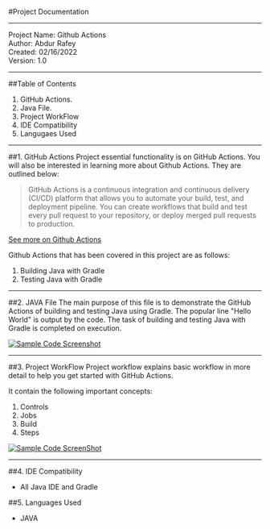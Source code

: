 #Project Documentation
***
Project Name: Github Actions  
Author: Abdur Rafey  
Created: 02/16/2022  
Version: 1.0  
***
##Table of Contents
1. GitHub Actions.
2. Java File.
3. Project WorkFlow
4. IDE Compatibility
5. Langugaes Used
***
##1. GitHub Actions
Project essential functionality is on GitHub Actions. You will also be interested in learning more about Github Actions. They are outlined below:

> GitHub Actions is a continuous integration and continuous delivery (CI/CD) platform that allows you to automate your build, test, and deployment pipeline. You can create workflows that build and test every pull request to your repository, or deploy merged pull requests to production.

[See more on Github Actions](https://docs.github.com/en/actions "See more on Github Actions")

Github Actions that has been covered in this project are as follows:
1. Building Java with Gradle
2. Testing Java with Gradle

***
##2. JAVA File
The main purpose of this file is to demonstrate the GitHub Actions of building and testing Java using Gradle. The popular line "Hello World" is output by the code. The task of building and testing Java with Gradle is completed on execution.

[![Sample Code Screenshot](https://ibb.co/pbv1FHq "Sample Code Screenshot")](https://ibb.co/pbv1FHq "Sample Code Screenshot")


***

##3. Project WorkFlow
Project workflow explains basic workflow in more detail to help you get started with GitHub Actions.

It contain the following important concepts:
1. Controls
2. Jobs
3. Build
4. Steps

[![Sample Code ScreenShot](https://ibb.co/n0tRP7G "Sample Code ScreenShot")](https://ibb.co/n0tRP7G "Sample Code ScreenShot")
***
##4. IDE Compatibility
- All Java IDE and Gradle

##5. Languages Used
- JAVA

